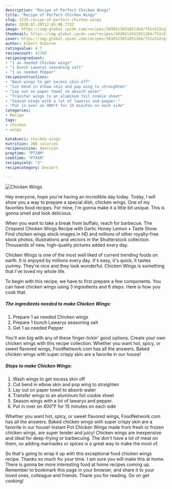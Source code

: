 ```yaml
---
description: "Recipe of Perfect Chicken Wings"
title: "Recipe of Perfect Chicken Wings"
slug: 3235-recipe-of-perfect-chicken-wings
date: 2020-07-29T12:05:00.772Z
image: https://img-global.cpcdn.com/recipes/5036513651851264/751x532cq70/chicken-wings-recipe-main-photo.jpg
thumbnail: https://img-global.cpcdn.com/recipes/5036513651851264/751x532cq70/chicken-wings-recipe-main-photo.jpg
cover: https://img-global.cpcdn.com/recipes/5036513651851264/751x532cq70/chicken-wings-recipe-main-photo.jpg
author: Albert Osborne
ratingvalue: 4.7
reviewcount: 42760
recipeingredient:
- "1 as needed Chicken wings"
- "1 bunch Lawarys seasoning salt"
- "1 as needed Pepper"
recipeinstructions:
- "Wash wings to get excess skin off"
- "Cut bend in elbow skin and pop wing to straighten"
- "Lay out on paper towel to absorb water"
- "Transfer wings to an aluminum foil cookie sheet"
- "Season wings with a lot of lawarys and pepper."
- "Put in over on 400°F for 15 minutes on each side"
categories:
- Recipe
tags:
- chicken
- wings

katakunci: chicken wings 
nutrition: 288 calories
recipecuisine: American
preptime: "PT20M"
cooktime: "PT45M"
recipeyield: "2"
recipecategory: Dessert

---
```



![Chicken Wings](https://img-global.cpcdn.com/recipes/5036513651851264/751x532cq70/chicken-wings-recipe-main-photo.jpg)

Hey everyone, hope you're having an incredible day today. Today, I will show you a way to prepare a special dish, chicken wings. One of my favorites food recipes. For mine, I'm gonna make it a little bit unique. This is gonna smell and look delicious.

When you want to take a break from buffalo, reach for barbecue. The Crispiest Chicken Wings Recipe with Garlic Honey Lemon • Taste Show. Find chicken wings stock images in HD and millions of other royalty-free stock photos, illustrations and vectors in the Shutterstock collection. Thousands of new, high-quality pictures added every day.

Chicken Wings is one of the most well liked of current trending foods on earth. It is enjoyed by millions every day. It's easy, it's quick, it tastes yummy. They're nice and they look wonderful. Chicken Wings is something that I've loved my whole life.


To begin with this recipe, we have to first prepare a few components. You can have chicken wings using 3 ingredients and 6 steps. Here is how you cook that.

<!--inarticleads1-->

##### The ingredients needed to make Chicken Wings:

1. Prepare 1 as needed Chicken wings
1. Prepare 1 bunch Lawarys seasoning salt
1. Get 1 as needed Pepper


You&#39;ll win big with any of these finger-lickin&#39; good options. Create your own chicken wings with this recipe collection. Whether you want hot, spicy, or sweet flavored wings, FoodNetwork.com has all the answers. Baked chicken wings with super crispy skin are a favorite in our house! 

<!--inarticleads2-->

##### Steps to make Chicken Wings:

1. Wash wings to get excess skin off
1. Cut bend in elbow skin and pop wing to straighten
1. Lay out on paper towel to absorb water
1. Transfer wings to an aluminum foil cookie sheet
1. Season wings with a lot of lawarys and pepper.
1. Put in over on 400°F for 15 minutes on each side


Whether you want hot, spicy, or sweet flavored wings, FoodNetwork.com has all the answers. Baked chicken wings with super crispy skin are a favorite in our house! Instant Pot Chicken Wings made from fresh or frozen chicken wings, are super tender and juicy! Chicken wings are inexpensive and ideal for deep-frying or barbecuing. The don&#39;t have a lot of meat on them, so adding marinades or spices is a great way to make the most of. 

So that's going to wrap it up with this exceptional food chicken wings recipe. Thanks so much for your time. I am sure you will make this at home. There is gonna be more interesting food at home recipes coming up. Remember to bookmark this page in your browser, and share it to your loved ones, colleague and friends. Thank you for reading. Go on get cooking!
